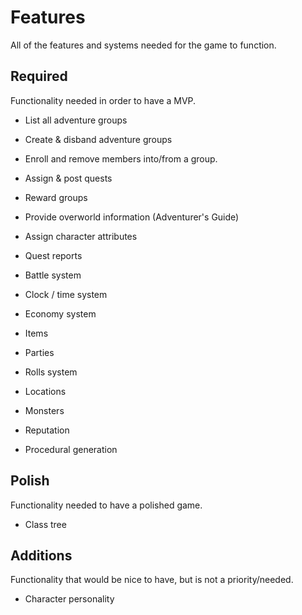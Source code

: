 # Features
All of the features and systems needed for the game to function.

## Required
Functionality needed in order to have a MVP.

- List all adventure groups
- Create & disband adventure groups
- Enroll and remove members into/from a group.
- Assign & post quests
- Reward groups
- Provide overworld information (Adventurer's Guide)
- Assign character attributes
- Quest reports
- Battle system
- Clock / time system
- Economy system

- Items
- Parties
- Rolls system
- Locations
- Monsters
- Reputation
- Procedural generation

## Polish
Functionality needed to have a polished game.

- Class tree

## Additions
Functionality that would be nice to have, but is not a priority/needed.

- Character personality
